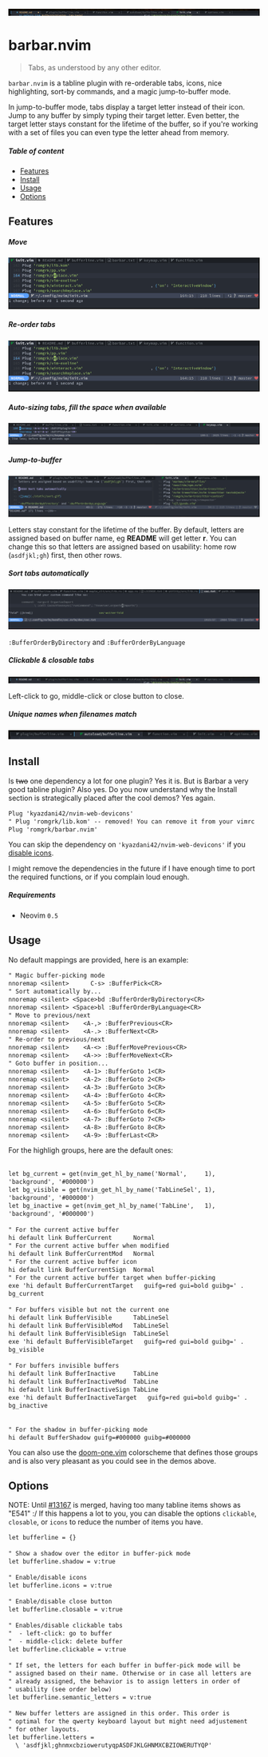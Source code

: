 
![header](./static/header.png)

# barbar.nvim

> Tabs, as understood by any other editor.

`barbar.nvim` is a tabline plugin with re-orderable tabs, icons, nice highlighting,
sort-by commands, and a magic jump-to-buffer mode.

In jump-to-buffer mode, tabs display a target letter instead of their icon. Jump to
any buffer by simply typing their target letter. Even better, the target letter
stays constant for the lifetime of the buffer, so if you're working with a set of
files you can even type the letter ahead from memory.

##### Table of content
 - [Features](#features)
 - [Install](#install)
 - [Usage](#usage)
 - [Options](#options)

## Features

##### Move

![move](./static/move.gif)

##### Re-order tabs

![reorder](./static/reorder.gif)

##### Auto-sizing tabs, fill the space when available

![resize](./static/resize.gif)

##### Jump-to-buffer

![jump](./static/jump.gif)

Letters stay constant for the lifetime of the buffer. By default, letters are assigned
based on buffer name, eg **README** will get letter **r**. You can change this so that
letters are assigned based on usability: home row (`asdfjkl;gh`) first, then other rows.

##### Sort tabs automatically

![jump](./static/sort.gif)

`:BufferOrderByDirectory` and `:BufferOrderByLanguage`

##### Clickable & closable tabs

![click](./static/click.gif)

Left-click to go, middle-click or close button to close.

##### Unique names when filenames match

![unique-name](./static/unique-name.png)

## Install

Is ~~two~~ one dependency a lot for one plugin? Yes it is. But is Barbar a very good
tabline plugin? Also yes. Do you now understand why the Install section is
strategically placed after the cool demos? Yes again.

```vim
Plug 'kyazdani42/nvim-web-devicons'
" Plug 'romgrk/lib.kom' -- removed! You can remove it from your vimrc
Plug 'romgrk/barbar.nvim'
```
You can skip the dependency on `'kyazdani42/nvim-web-devicons'` if you
[disable icons](#options).

I might remove the dependencies in the future if I have enough time to port the
required functions, or if you complain loud enough. 

##### Requirements
 - Neovim `0.5`

## Usage

No default mappings are provided, here is an example:

```vim
" Magic buffer-picking mode
nnoremap <silent>      C-s> :BufferPick<CR>
" Sort automatically by...
nnoremap <silent> <Space>bd :BufferOrderByDirectory<CR>
nnoremap <silent> <Space>bl :BufferOrderByLanguage<CR>
" Move to previous/next
nnoremap <silent>    <A-,> :BufferPrevious<CR>
nnoremap <silent>    <A-.> :BufferNext<CR>
" Re-order to previous/next
nnoremap <silent>    <A-<> :BufferMovePrevious<CR>
nnoremap <silent>    <A->> :BufferMoveNext<CR>
" Goto buffer in position...
nnoremap <silent>    <A-1> :BufferGoto 1<CR>
nnoremap <silent>    <A-2> :BufferGoto 2<CR>
nnoremap <silent>    <A-3> :BufferGoto 3<CR>
nnoremap <silent>    <A-4> :BufferGoto 4<CR>
nnoremap <silent>    <A-5> :BufferGoto 5<CR>
nnoremap <silent>    <A-6> :BufferGoto 6<CR>
nnoremap <silent>    <A-7> :BufferGoto 7<CR>
nnoremap <silent>    <A-8> :BufferGoto 8<CR>
nnoremap <silent>    <A-9> :BufferLast<CR>
```

For the highligh groups, here are the default ones:
```vim

let bg_current = get(nvim_get_hl_by_name('Normal',     1), 'background', '#000000')
let bg_visible = get(nvim_get_hl_by_name('TabLineSel', 1), 'background', '#000000')
let bg_inactive = get(nvim_get_hl_by_name('TabLine',   1), 'background', '#000000')

" For the current active buffer
hi default link BufferCurrent      Normal
" For the current active buffer when modified
hi default link BufferCurrentMod   Normal
" For the current active buffer icon
hi default link BufferCurrentSign  Normal
" For the current active buffer target when buffer-picking
exe 'hi default BufferCurrentTarget   guifg=red gui=bold guibg=' . bg_current

" For buffers visible but not the current one
hi default link BufferVisible      TabLineSel
hi default link BufferVisibleMod   TabLineSel
hi default link BufferVisibleSign  TabLineSel
exe 'hi default BufferVisibleTarget   guifg=red gui=bold guibg=' . bg_visible

" For buffers invisible buffers
hi default link BufferInactive     TabLine
hi default link BufferInactiveMod  TabLine
hi default link BufferInactiveSign TabLine
exe 'hi default BufferInactiveTarget   guifg=red gui=bold guibg=' . bg_inactive


" For the shadow in buffer-picking mode
hi default BufferShadow guifg=#000000 guibg=#000000
```

You can also use the [doom-one.vim](https://github.com/romgrk/doom-one.vim)
colorscheme that defines those groups and is also very pleasant as you could see
in the demos above.

## Options

NOTE: Until [#13167](https://github.com/neovim/neovim/pull/13167) is merged,
having too many tabline items shows as "E541" :/ If this happens a lot to you,
you can disable the options `clickable`, `closable`, or `icons` to reduce
the number of items you have.

```vim
let bufferline = {}

" Show a shadow over the editor in buffer-pick mode
let bufferline.shadow = v:true

" Enable/disable icons
let bufferline.icons = v:true

" Enable/disable close button
let bufferline.closable = v:true

" Enables/disable clickable tabs
"  - left-click: go to buffer
"  - middle-click: delete buffer
let bufferline.clickable = v:true

" If set, the letters for each buffer in buffer-pick mode will be
" assigned based on their name. Otherwise or in case all letters are
" already assigned, the behavior is to assign letters in order of
" usability (see order below)
let bufferline.semantic_letters = v:true

" New buffer letters are assigned in this order. This order is
" optimal for the qwerty keyboard layout but might need adjustement
" for other layouts.
let bufferline.letters = 
  \ 'asdfjkl;ghnmxcbziowerutyqpASDFJKLGHNMXCBZIOWERUTYQP'

```
